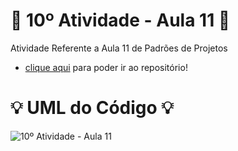 # 🚀 10º Atividade - Aula 11 🚀
Atividade Referente a Aula 11 de Padrões de Projetos

- [clique aqui](https://github.com/Hugo-Machado02/padroes-projeto-atividades/tree/10º-Atividade-Aula-11/src) para poder ir ao repositório!

#  :bulb: UML do Código :bulb:
![10º Atividade - Aula 11](https://github.com/user-attachments/assets/186a52be-e380-4437-9a2f-64fdda043603)
